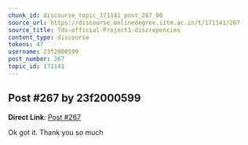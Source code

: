 ```yaml
---
chunk_id: discourse_topic_171141_post_267_00
source_url: https://discourse.onlinedegree.iitm.ac.in/t/171141/267
source_title: Tds-official-Project1-discrepencies
content_type: discourse
tokens: 47
username: 23f2000599
post_number: 267
topic_id: 171141
---
```


## Post #267 by 23f2000599

**Direct Link**: [Post #267](https://discourse.onlinedegree.iitm.ac.in/t/171141/267)

Ok got it. Thank you so much
